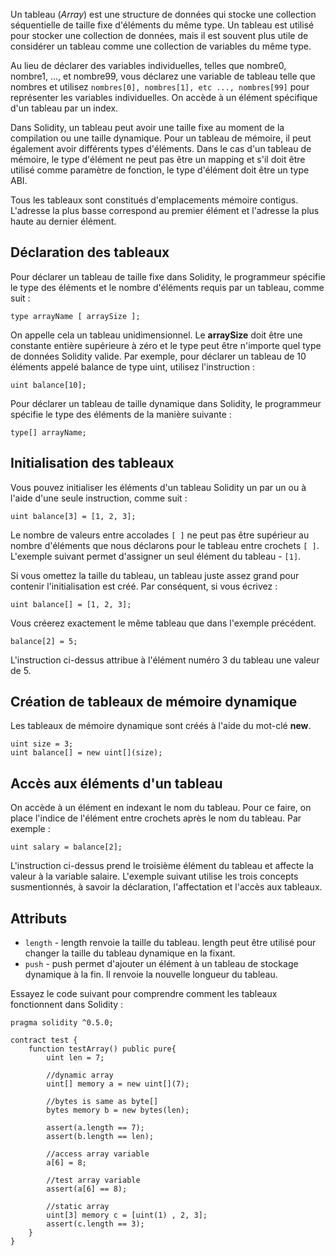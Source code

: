 Un tableau (*Array*) est une structure de données qui stocke une collection séquentielle de taille fixe d'éléments du même type. Un tableau est utilisé pour stocker une collection de données, mais il est souvent plus utile de considérer un tableau comme une collection de variables du même type.

Au lieu de déclarer des variables individuelles, telles que nombre0, nombre1, ..., et nombre99, vous déclarez une variable de tableau telle que nombres et utilisez ```nombres[0], nombres[1], etc ..., nombres[99]``` pour représenter les variables individuelles. On accède à un élément spécifique d'un tableau par un index.

Dans Solidity, un tableau peut avoir une taille fixe au moment de la compilation ou une taille dynamique. Pour un tableau de mémoire, il peut également avoir différents types d'éléments. Dans le cas d'un tableau de mémoire, le type d'élément ne peut pas être un mapping et s'il doit être utilisé comme paramètre de fonction, le type d'élément doit être un type ABI.

Tous les tableaux sont constitués d'emplacements mémoire contigus. L'adresse la plus basse correspond au premier élément et l'adresse la plus haute au dernier élément.

## Déclaration des tableaux

Pour déclarer un tableau de taille fixe dans Solidity, le programmeur spécifie le type des éléments et le nombre d'éléments requis par un tableau, comme suit :

```solidity
type arrayName [ arraySize ];
```

On appelle cela un tableau unidimensionnel. Le **arraySize** doit être une constante entière supérieure à zéro et le type peut être n'importe quel type de données Solidity valide. Par exemple, pour déclarer un tableau de 10 éléments appelé balance de type uint, utilisez l'instruction :

```solidity
uint balance[10];
```

Pour déclarer un tableau de taille dynamique dans Solidity, le programmeur spécifie le type des éléments de la manière suivante :

```solidity
type[] arrayName;
```

## Initialisation des tableaux

Vous pouvez initialiser les éléments d'un tableau Solidity un par un ou à l'aide d'une seule instruction, comme suit :

```solidity
uint balance[3] = [1, 2, 3];
```

Le nombre de valeurs entre accolades ```[ ]``` ne peut pas être supérieur au nombre d'éléments que nous déclarons pour le tableau entre crochets ```[ ]```. L'exemple suivant permet d'assigner un seul élément du tableau - ```[1]```.

Si vous omettez la taille du tableau, un tableau juste assez grand pour contenir l'initialisation est créé. Par conséquent, si vous écrivez :

```solidity
uint balance[] = [1, 2, 3];
```

Vous créerez exactement le même tableau que dans l'exemple précédent.

```solidity
balance[2] = 5;
```

L'instruction ci-dessus attribue à l'élément numéro 3 du tableau une valeur de 5.

## Création de tableaux de mémoire dynamique

Les tableaux de mémoire dynamique sont créés à l'aide du mot-clé **new**.

```solidity
uint size = 3;
uint balance[] = new uint[](size);
```

## Accès aux éléments d'un tableau

On accède à un élément en indexant le nom du tableau. Pour ce faire, on place l'indice de l'élément entre crochets après le nom du tableau. Par exemple :

```solidity
uint salary = balance[2];
```

L'instruction ci-dessus prend le troisième élément du tableau et affecte la valeur à la variable salaire. L'exemple suivant utilise les trois concepts susmentionnés, à savoir la déclaration, l'affectation et l'accès aux tableaux.

## Attributs

- ```length``` - length renvoie la taille du tableau. length peut être utilisé pour changer la taille du tableau dynamique en la fixant.
- ```push``` - push permet d'ajouter un élément à un tableau de stockage dynamique à la fin. Il renvoie la nouvelle longueur du tableau.

Essayez le code suivant pour comprendre comment les tableaux fonctionnent dans Solidity :

```solidity
pragma solidity ^0.5.0;

contract test {
    function testArray() public pure{
        uint len = 7; 
        
        //dynamic array
        uint[] memory a = new uint[](7);
        
        //bytes is same as byte[]
        bytes memory b = new bytes(len);
        
        assert(a.length == 7);
        assert(b.length == len);
        
        //access array variable
        a[6] = 8;
        
        //test array variable
        assert(a[6] == 8);
        
        //static array
        uint[3] memory c = [uint(1) , 2, 3];
        assert(c.length == 3);
    }
}
```